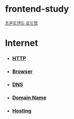 # frontend-study

[프론트엔드 로드맵](https://roadmap.sh/frontend)

# Internet

- ### [HTTP](https://github.com/WillBeFrontMaster/KimJeongWon/blob/main/Internet/HTTP.md)

- ### [Browser](https://github.com/WillBeFrontMaster/KimJeongWon/blob/main/Internet/Browsers.md)

- ### [DNS](https://github.com/WillBeFrontMaster/KimJeongWon/blob/main/Internet/DNS.md)   

- ### [Domain Name](https://github.com/WillBeFrontMaster/KimJeongWon/blob/main/Internet/DomainName.md)

- ### [Hosting](https://github.com/WillBeFrontMaster/KimJeongWon/blob/main/Internet/Hosting.md)

